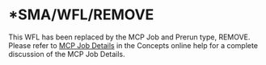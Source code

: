 # *SMA/WFL/REMOVE

This WFL has been replaced by the MCP Job and Prerun type, REMOVE. Please refer to [MCP Job Details](https://help.smatechnologies.com/opcon/core/job-types/mcp) in the Concepts online help for a complete discussion of the MCP Job Details.